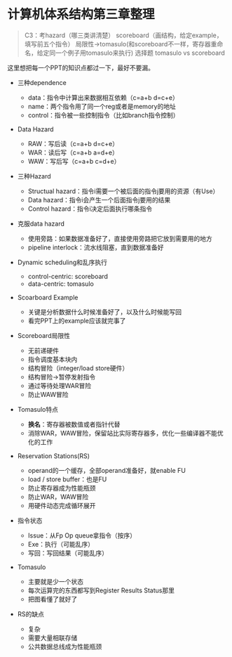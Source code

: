 # 计算机体系结构第三章整理

> C3：考hazard（哪三类讲清楚） scoreboard（画结构，给定example，填写前五个指令） 局限性->tomasulo(和scoreboard不一样，寄存器重命名，给定同一个例子用tomasulo来执行) 选择题 tomasulo vs scoreboard

这里想把每一个PPT的知识点都过一下，最好不要漏。

- 三种dependence
  - data：指令中计算出来数据相互依赖（c=a+b d=c+e）
  - name：两个指令用了同一个reg或者是memory的地址
  - control：指令被一些控制指令（比如branch指令控制）

- Data Hazard

  - RAW：写后读（c=a+b d=c+e）
  - WAR：读后写（c=a+b a=d+e）
  - WAW：写后写（c=a+b c=d+e）

- 三种Hazard

  - Structual hazard：指令i需要一个被后面的指令j要用的资源（有Use）
  - Data hazard：指令i会产生一个后面指令j要用的结果
  - Control hazard：指令i决定后面执行哪条指令
  
- 克服data hazard

  - 使用旁路：如果数据准备好了，直接使用旁路把它放到需要用的地方
  - pipeline interlock：流水线阻塞，直到数据准备好
  
- Dynamic scheduling和乱序执行

  - control-centric: scoreboard
  - data-centric: tomasulo

- Scoarboard Example

  - 关键是分析数据什么时候准备好了，以及什么时候能写回
  - 看完PPT上的example应该就完事了

- Scoreboard局限性

  - 无前递硬件
  - 指令调度基本块内
  - 结构冒险（integer/load store硬件）
  - 结构冒险->暂停发射指令
  - 通过等待处理WAR冒险
  - 防止WAW冒险
  
- Tomasulo特点

  - **换名**：寄存器被数值或者指针代替
  - 消除WAR，WAW冒险，保留站比实际寄存器多，优化一些编译器不能优化的工作
  
- Reservation Stations(RS)

  - operand的一个缓存，全部operand准备好，就enable FU
  - load / store buffer：也是FU
  - 防止寄存器成为性能瓶颈
  - 防止WAR，WAW冒险
  - 用硬件动态完成循环展开
  
- 指令状态

  - Issue：从Fp Op queue拿指令（按序）
  - Exe：执行（可能乱序）
  - 写回：写回结果（可能乱序）
  
- Tomasulo

  - 主要就是少一个状态
  - 每次运算完的东西都写到Register Results Status那里
  - 把图看懂了就好了
  
- RS的缺点

  - 复杂
  - 需要大量相联存储
  - 公共数据总线成为性能瓶颈
  
  
  
  